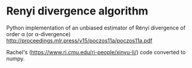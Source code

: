 # Renyi divergence algorithm
Python implementation of an unbiased estimator of Rényi divergence of order α (or α-divergence)
http://proceedings.mlr.press/v15/poczos11a/poczos11a.pdf

Rachel's (https://www.ri.cmu.edu/ri-people/xinyu-li/) code converted to numpy.
